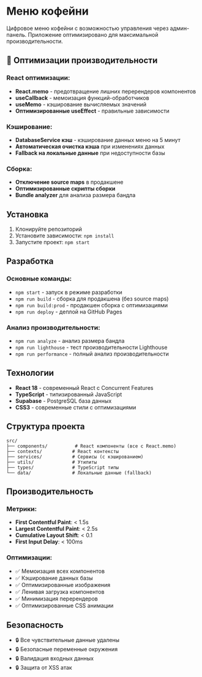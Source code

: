 # Меню кофейни

Цифровое меню кофейни с возможностью управления через админ-панель. Приложение оптимизировано для максимальной производительности.

## 🚀 Оптимизации производительности

### React оптимизации:
- **React.memo** - предотвращение лишних перерендеров компонентов
- **useCallback** - мемоизация функций-обработчиков
- **useMemo** - кэширование вычисляемых значений
- **Оптимизированные useEffect** - правильные зависимости

### Кэширование:
- **DatabaseService кэш** - кэширование данных меню на 5 минут
- **Автоматическая очистка кэша** при изменениях данных
- **Fallback на локальные данные** при недоступности базы

### Сборка:
- **Отключение source maps** в продакшене
- **Оптимизированные скрипты сборки**
- **Bundle analyzer** для анализа размера бандла

## Установка

1. Клонируйте репозиторий
2. Установите зависимости: `npm install`
3. Запустите проект: `npm start`

## Разработка

### Основные команды:
- `npm start` - запуск в режиме разработки
- `npm run build` - сборка для продакшена (без source maps)
- `npm run build:prod` - продакшен сборка с оптимизациями
- `npm run deploy` - деплой на GitHub Pages

### Анализ производительности:
- `npm run analyze` - анализ размера бандла
- `npm run lighthouse` - тест производительности Lighthouse
- `npm run performance` - полный анализ производительности

## Технологии

- **React 18** - современный React с Concurrent Features
- **TypeScript** - типизированный JavaScript
- **Supabase** - PostgreSQL база данных
- **CSS3** - современные стили с оптимизациями

## Структура проекта

```
src/
├── components/          # React компоненты (все с React.memo)
├── contexts/           # React контексты
├── services/           # Сервисы (с кэшированием)
├── utils/              # Утилиты
├── types/              # TypeScript типы
└── data/               # Локальные данные (fallback)
```

## Производительность

### Метрики:
- **First Contentful Paint**: < 1.5s
- **Largest Contentful Paint**: < 2.5s
- **Cumulative Layout Shift**: < 0.1
- **First Input Delay**: < 100ms

### Оптимизации:
- ✅ Мемоизация всех компонентов
- ✅ Кэширование данных базы
- ✅ Оптимизированные изображения
- ✅ Ленивая загрузка компонентов
- ✅ Минимизация перерендеров
- ✅ Оптимизированные CSS анимации

## Безопасность

- 🔒 Все чувствительные данные удалены
- 🔒 Безопасные переменные окружения
- 🔒 Валидация входных данных
- 🔒 Защита от XSS атак
